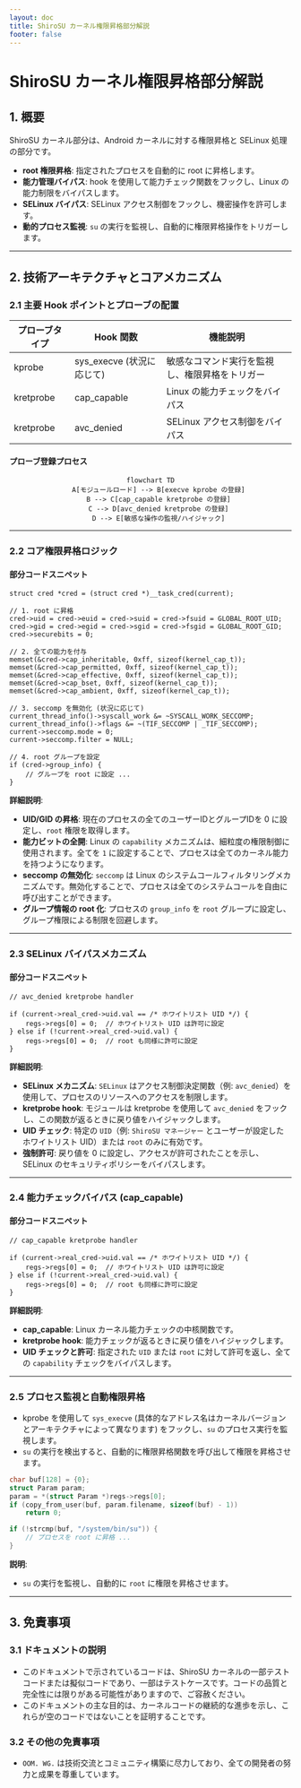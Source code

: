 ```yaml
---
layout: doc
title: ShiroSU カーネル権限昇格部分解説
footer: false
---
```

# ShiroSU カーネル権限昇格部分解説

## 1. 概要

ShiroSU カーネル部分は、Android カーネルに対する権限昇格と SELinux 処理の部分です。

- **root 権限昇格**: 指定されたプロセスを自動的に root に昇格します。
- **能力管理バイパス**: hook を使用して能力チェック関数をフックし、Linux の能力制限をバイパスします。
- **SELinux バイパス**: SELinux アクセス制御をフックし、機密操作を許可します。
- **動的プロセス監視**: `su` の実行を監視し、自動的に権限昇格操作をトリガーします。

---

## 2. 技術アーキテクチャとコアメカニズム

### 2.1 主要 Hook ポイントとプローブの配置

| プローブタイプ | Hook 関数           | 機能説明                   |
| --------- | ------------------- | -------------------------- |
| kprobe    | sys_execve (状況に応じて) | 敏感なコマンド実行を監視し、権限昇格をトリガー |
| kretprobe | cap_capable         | Linux の能力チェックをバイパス |
| kretprobe | avc_denied          | SELinux アクセス制御をバイパス |

#### プローブ登録プロセス

<div align="center">

```mermaid
flowchart TD
    A[モジュールロード] --> B[execve kprobe の登録]
    B --> C[cap_capable kretprobe の登録]
    C --> D[avc_denied kretprobe の登録]
    D --> E[敏感な操作の監視/ハイジャック]
```

</div>

---

### 2.2 コア権限昇格ロジック

#### 部分コードスニペット

```c:no-line-numbers
struct cred *cred = (struct cred *)__task_cred(current);

// 1. root に昇格
cred->uid = cred->euid = cred->suid = cred->fsuid = GLOBAL_ROOT_UID;
cred->gid = cred->egid = cred->sgid = cred->fsgid = GLOBAL_ROOT_GID;
cred->securebits = 0;

// 2. 全ての能力を付与
memset(&cred->cap_inheritable, 0xff, sizeof(kernel_cap_t));
memset(&cred->cap_permitted, 0xff, sizeof(kernel_cap_t));
memset(&cred->cap_effective, 0xff, sizeof(kernel_cap_t));
memset(&cred->cap_bset, 0xff, sizeof(kernel_cap_t));
memset(&cred->cap_ambient, 0xff, sizeof(kernel_cap_t));

// 3. seccomp を無効化 (状況に応じて)
current_thread_info()->syscall_work &= ~SYSCALL_WORK_SECCOMP;
current_thread_info()->flags &= ~(TIF_SECCOMP | _TIF_SECCOMP);
current->seccomp.mode = 0;
current->seccomp.filter = NULL;

// 4. root グループを設定
if (cred->group_info) {
    // グループを root に設定 ...
}
```

**詳細説明**:

- **UID/GID の昇格**: 現在のプロセスの全てのユーザーIDとグループIDを 0 に設定し、`root` 権限を取得します。
- **能力ビットの全開**: Linux の `capability` メカニズムは、細粒度の権限制御に使用されます。全てを `1` に設定することで、プロセスは全てのカーネル能力を持つようになります。
- **seccomp の無効化**: `seccomp` は Linux のシステムコールフィルタリングメカニズムです。無効化することで、プロセスは全てのシステムコールを自由に呼び出すことができます。
- **グループ情報の root 化**: プロセスの `group_info` を `root` グループに設定し、グループ権限による制限を回避します。

---

### 2.3 SELinux バイパスメカニズム

#### 部分コードスニペット

```c:no-line-numbers
// avc_denied kretprobe handler

if (current->real_cred->uid.val == /* ホワイトリスト UID */) {
    regs->regs[0] = 0;  // ホワイトリスト UID は許可に設定
} else if (!current->real_cred->uid.val) {
    regs->regs[0] = 0;  // root も同様に許可に設定
}
```

**詳細説明**:

- **SELinux メカニズム**: `SELinux` はアクセス制御決定関数（例: `avc_denied`）を使用して、プロセスのリソースへのアクセスを制限します。
- **kretprobe hook**: モジュールは kretprobe を使用して `avc_denied` をフックし、この関数が返るときに戻り値をハイジャックします。
- **UID チェック**: 特定の `UID`（例: `ShiroSU マネージャー` とユーザーが設定したホワイトリスト UID）または `root` のみに有効です。
- **強制許可**: 戻り値を 0 に設定し、アクセスが許可されたことを示し、SELinux のセキュリティポリシーをバイパスします。

---

### 2.4 能力チェックバイパス (cap_capable)

#### 部分コードスニペット

```c:no-line-numbers
// cap_capable kretprobe handler

if (current->real_cred->uid.val == /* ホワイトリスト UID */) {
    regs->regs[0] = 0;  // ホワイトリスト UID は許可に設定
} else if (!current->real_cred->uid.val) {
    regs->regs[0] = 0;  // root も同様に許可に設定
}
```

**詳細説明**:

- **cap_capable**: Linux カーネル能力チェックの中核関数です。
- **kretprobe hook**: 能力チェックが返るときに戻り値をハイジャックします。
- **UID チェックと許可**: 指定された `UID` または `root` に対して許可を返し、全ての `capability` チェックをバイパスします。

---

### 2.5 プロセス監視と自動権限昇格

- kprobe を使用して `sys_execve` (具体的なアドレス名はカーネルバージョンとアーキテクチャによって異なります) をフックし、`su` のプロセス実行を監視します。
- `su` の実行を検出すると、自動的に権限昇格関数を呼び出して権限を昇格させます。

```c
char buf[128] = {0};
struct Param param;
param = *(struct Param *)regs->regs[0];
if (copy_from_user(buf, param.filename, sizeof(buf) - 1))
    return 0;

if (!strcmp(buf, "/system/bin/su")) {
    // プロセスを root に昇格 ...
}
```

**説明**:

- `su` の実行を監視し、自動的に `root` に権限を昇格させます。

---

## 3. 免責事項

### 3.1 ドキュメントの説明

- このドキュメントで示されているコードは、ShiroSU カーネルの一部テストコードまたは擬似コードであり、一部はテストケースです。コードの品質と完全性には限りがある可能性がありますので、ご容赦ください。
- このドキュメントの主な目的は、カーネルコードの継続的な進歩を示し、これらが空のコードではないことを証明することです。

### 3.2 その他の免責事項

- `OOM. WG.` は技術交流とコミュニティ構築に尽力しており、全ての開発者の努力と成果を尊重しています。
